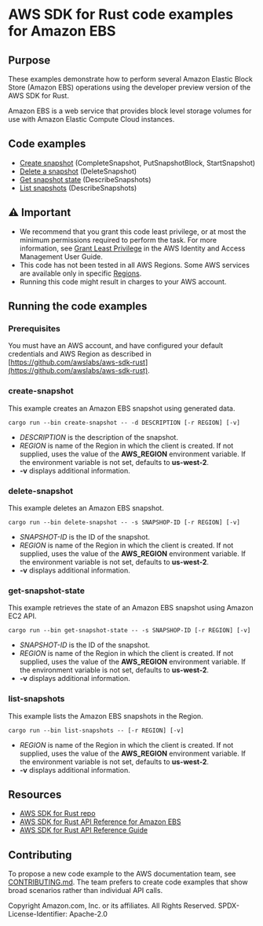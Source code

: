# AWS SDK for Rust code examples for Amazon EBS

## Purpose

These examples demonstrate how to perform several Amazon Elastic Block Store (Amazon EBS) operations using the developer preview version of the AWS SDK for Rust.

Amazon EBS is a web service that provides block level storage volumes for use with Amazon Elastic Compute Cloud instances.

## Code examples

- [Create snapshot](src/bin/create-snapshot.rs) (CompleteSnapshot, PutSnapshotBlock, StartSnapshot)
- [Delete a snapshot](src/bin/delete-snapshot.rs) (DeleteSnapshot)
- [Get snapshot state](src/bin/get-snapshot-state.rs) (DescribeSnapshots)
- [List snapshots](src/bin/list-snapshots.rs) (DescribeSnapshots)

## ⚠ Important

- We recommend that you grant this code least privilege, 
  or at most the minimum permissions required to perform the task.
  For more information, see
  [Grant Least Privilege](https://docs.aws.amazon.com/IAM/latest/UserGuide/best-practices.html#grant-least-privilege)
  in the AWS Identity and Access Management User Guide.
- This code has not been tested in all AWS Regions.
  Some AWS services are available only in specific
  [Regions](https://aws.amazon.com/about-aws/global-infrastructure/regional-product-services).
- Running this code might result in charges to your AWS account.

## Running the code examples

### Prerequisites

You must have an AWS account, and have configured your default credentials and AWS Region as described in [https://github.com/awslabs/aws-sdk-rust](https://github.com/awslabs/aws-sdk-rust).

### create-snapshot

This example creates an Amazon EBS snapshot using generated data.

`cargo run --bin create-snapshot -- -d DESCRIPTION [-r REGION] [-v]`

- _DESCRIPTION_ is the description of the snapshot. 
- _REGION_ is name of the Region in which the client is created.
  If not supplied, uses the value of the __AWS_REGION__ environment variable.
  If the environment variable is not set, defaults to __us-west-2__.
- __-v__ displays additional information.

### delete-snapshot

This example deletes an Amazon EBS snapshot.

`cargo run --bin delete-snapshot -- -s SNAPSHOP-ID [-r REGION] [-v]`

- _SNAPSHOT-ID_ is the ID of the snapshot. 
- _REGION_ is name of the Region in which the client is created.
  If not supplied, uses the value of the __AWS_REGION__ environment variable.
  If the environment variable is not set, defaults to __us-west-2__.
- __-v__ displays additional information.

### get-snapshot-state

This example retrieves the state of an Amazon EBS snapshot using Amazon EC2 API.

`cargo run --bin get-snapshot-state -- -s SNAPSHOP-ID [-r REGION] [-v]`

- _SNAPSHOT-ID_ is the ID of the snapshot. 
- _REGION_ is name of the Region in which the client is created.
  If not supplied, uses the value of the __AWS_REGION__ environment variable.
  If the environment variable is not set, defaults to __us-west-2__.
- __-v__ displays additional information.

### list-snapshots

This example lists the Amazon EBS snapshots in the Region.

`cargo run --bin list-snapshots -- [-r REGION] [-v]`
 
- _REGION_ is name of the Region in which the client is created.
  If not supplied, uses the value of the __AWS_REGION__ environment variable.
  If the environment variable is not set, defaults to __us-west-2__.
- __-v__ displays additional information.

## Resources

- [AWS SDK for Rust repo](https://github.com/awslabs/aws-sdk-rust)
- [AWS SDK for Rust API Reference for Amazon EBS](https://docs.rs/aws-sdk-ebs)
- [AWS SDK for Rust API Reference Guide](https://awslabs.github.io/aws-sdk-rust/aws_sdk_config/index.html) 

## Contributing

To propose a new code example to the AWS documentation team, 
see [CONTRIBUTING.md](https://github.com/awsdocs/aws-doc-sdk-examples/blob/master/CONTRIBUTING.md). 
The team prefers to create code examples that show broad scenarios rather than individual API calls.

Copyright Amazon.com, Inc. or its affiliates. All Rights Reserved. SPDX-License-Identifier: Apache-2.0